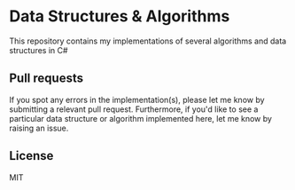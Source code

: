 # Data Structures & Algorithms
This repository contains my implementations of several algorithms and data structures in C#

Pull requests
----------------
If you spot any errors in the implementation(s), please let me know by submitting a relevant pull request. Furthermore, if you'd like to see a particular data structure or algorithm implemented here, let me know by raising an issue.

License
----------------
MIT
